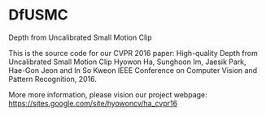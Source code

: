 # DfUSMC
Depth from Uncalibrated Small Motion Clip

This is the source code for our CVPR 2016 paper:
  High-quality Depth from Uncalibrated Small Motion Clip
  Hyowon Ha, Sunghoon Im, Jaesik Park, Hae-Gon Jeon and In So Kweon
  IEEE Conference on Computer Vision and Pattern Recognition, 2016.

More more information, please vision our project webpage:
https://sites.google.com/site/hyowoncv/ha_cvpr16
